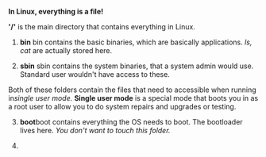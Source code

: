 **In Linux, everything is a file!**

**'/'** is the main directory that contains everything in Linux. 

1. **bin**
   bin contains the basic binaries, which are basically applications. *ls, cat* are actually stored here. 

2. **sbin**
   sbin contains the system binaries, that a system admin would use. Standard user wouldn't have access to these.

 Both of these folders contain the files that need to accessible when running in*single user mode.* **Single user mode** is a special mode that boots you in as a root user to allow you to do system repairs and upgrades or testing.

 3. **boot**boot contains everything the OS needs to boot. The bootloader lives here. *You don't want to touch this folder.*


4. 
